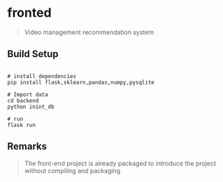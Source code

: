 # fronted

> Video management recommendation system

## Build Setup

``` 

# install dependencies
pip install flask,sklearn,pandas,numpy,pysqlite

# Import data
cd backend
python inint_db

# run 
flask run 

```

## Remarks

> The front-end project is already packaged to introduce the project without compiling and packaging
